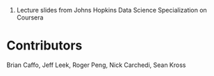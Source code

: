 
1. Lecture slides from Johns Hopkins Data Science Specialization on Coursera

# Contributors
Brian Caffo, Jeff Leek, Roger Peng, Nick Carchedi, Sean Kross
